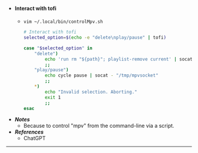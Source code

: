 - #### Interact with tofi
    - `vim ~/.local/bin/controlMpv.sh`
      ```bash
      # Interact with tofi
      selected_option=$(echo -e "delete\nplay/pause" | tofi)
      
      case "$selected_option" in
          "delete")
              echo 'run rm "${path}"; playlist-remove current' | socat - "/tmp/mpvsocket"
              ;;
          "play/pause")
              echo cycle pause | socat - "/tmp/mpvsocket"
              ;;
          *)
              echo "Invalid selection. Aborting."
              exit 1
              ;;
      esac
      ```
- ***Notes***
    - Because to control "mpv" from the command-line via a script.
- ***References***
    - ChatGPT
- ---
